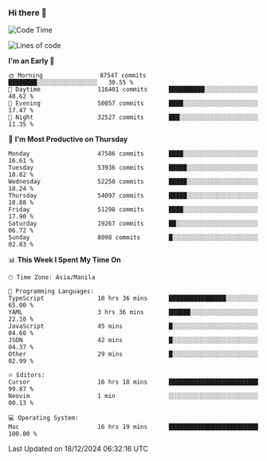 ### Hi there 👋

<!--START_SECTION:waka-->
![Code Time](http://img.shields.io/badge/Code%20Time-5%2C754%20hrs%2027%20mins-blue)

![Lines of code](https://img.shields.io/badge/From%20Hello%20World%20I%27ve%20Written-113.4%20million%20lines%20of%20code-blue)

**I'm an Early 🐤** 

```text
🌞 Morning                87547 commits       ████████░░░░░░░░░░░░░░░░░   30.55 % 
🌆 Daytime                116401 commits      ██████████░░░░░░░░░░░░░░░   40.62 % 
🌃 Evening                50057 commits       ████░░░░░░░░░░░░░░░░░░░░░   17.47 % 
🌙 Night                  32527 commits       ███░░░░░░░░░░░░░░░░░░░░░░   11.35 % 
```
📅 **I'm Most Productive on Thursday** 

```text
Monday                   47586 commits       ████░░░░░░░░░░░░░░░░░░░░░   16.61 % 
Tuesday                  53936 commits       █████░░░░░░░░░░░░░░░░░░░░   18.82 % 
Wednesday                52250 commits       █████░░░░░░░░░░░░░░░░░░░░   18.24 % 
Thursday                 54097 commits       █████░░░░░░░░░░░░░░░░░░░░   18.88 % 
Friday                   51298 commits       ████░░░░░░░░░░░░░░░░░░░░░   17.90 % 
Saturday                 19267 commits       ██░░░░░░░░░░░░░░░░░░░░░░░   06.72 % 
Sunday                   8098 commits        █░░░░░░░░░░░░░░░░░░░░░░░░   02.83 % 
```


📊 **This Week I Spent My Time On** 

```text
🕑︎ Time Zone: Asia/Manila

💬 Programming Languages: 
TypeScript               10 hrs 36 mins      ████████████████░░░░░░░░░   65.00 % 
YAML                     3 hrs 36 mins       ██████░░░░░░░░░░░░░░░░░░░   22.10 % 
JavaScript               45 mins             █░░░░░░░░░░░░░░░░░░░░░░░░   04.60 % 
JSON                     42 mins             █░░░░░░░░░░░░░░░░░░░░░░░░   04.37 % 
Other                    29 mins             █░░░░░░░░░░░░░░░░░░░░░░░░   02.99 % 

🔥 Editors: 
Cursor                   16 hrs 18 mins      █████████████████████████   99.87 % 
Neovim                   1 min               ░░░░░░░░░░░░░░░░░░░░░░░░░   00.13 % 

💻 Operating System: 
Mac                      16 hrs 19 mins      █████████████████████████   100.00 % 
```


 Last Updated on 18/12/2024 06:32:16 UTC
<!--END_SECTION:waka-->


<!--
**rad182/rad182** is a ✨ _special_ ✨ repository because its `README.md` (this file) appears on your GitHub profile.

Here are some ideas to get you started:

- 🔭 I’m currently working on ...
- 🌱 I’m currently learning ...
- 👯 I’m looking to collaborate on ...
- 🤔 I’m looking for help with ...
- 💬 Ask me about ...
- 📫 How to reach me: ...
- 😄 Pronouns: ...
- ⚡ Fun fact: ...
-->
